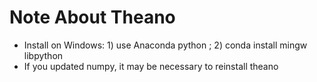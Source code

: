 # Note About Theano

* Install on Windows: 1) use Anaconda python ; 2) conda install mingw libpython
* If you updated numpy, it may be necessary to reinstall theano 